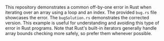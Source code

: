 This repository demonstrates a common off-by-one error in Rust when iterating over an array using a loop and an index.  The provided `bug.rs` file showcases the error. The `bugSolution.rs` demonstrates the corrected version.  This example is useful for understanding and avoiding this type of error in Rust programs.  Note that Rust's built-in iterators generally handle array bounds checking more safely, so prefer them whenever possible.